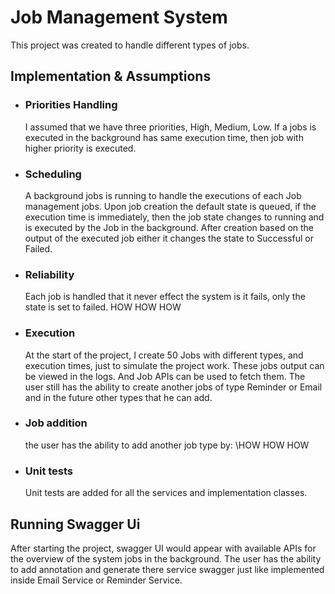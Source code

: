 # Job Management System
This project was created to handle different types of jobs. 

## Implementation & Assumptions
* ### Priorities Handling
   I assumed that we have three priorities, High, Medium, Low.
If a jobs is executed in the background has same execution time, then job with higher priority is executed.
* ### Scheduling
   A background jobs is running to handle the executions of 
each Job management jobs. Upon job creation the default state 
is queued, if the execution time is immediately, 
then the job state changes to running and is executed by the 
Job in the background. After creation based on the  output 
of the executed job either it changes the state to Successful or Failed.  
* ### Reliability 
  Each job is handled that it never effect the system is it fails, only the 
state is set to failed. HOW HOW HOW 
* ### Execution
    At the start of the project, I create 50 Jobs with different 
types, and execution times, just to simulate the project work. These jobs output can be viewed in the logs. 
And Job APIs can be used to fetch them. The user
still has the ability to create another jobs of type Reminder or 
Email and in the future other types that he can add. 
* ### Job addition 
  the user has the ability to add another job type by: \HOW HOW HOW 

* ### Unit tests
    Unit tests are added for all the services and implementation classes. 

## Running Swagger Ui
After starting the project, swagger UI would appear with available APIs for the overview of the system jobs in the background.
The user has the ability to add annotation and generate there service
swagger just like implemented inside Email Service or Reminder Service.


